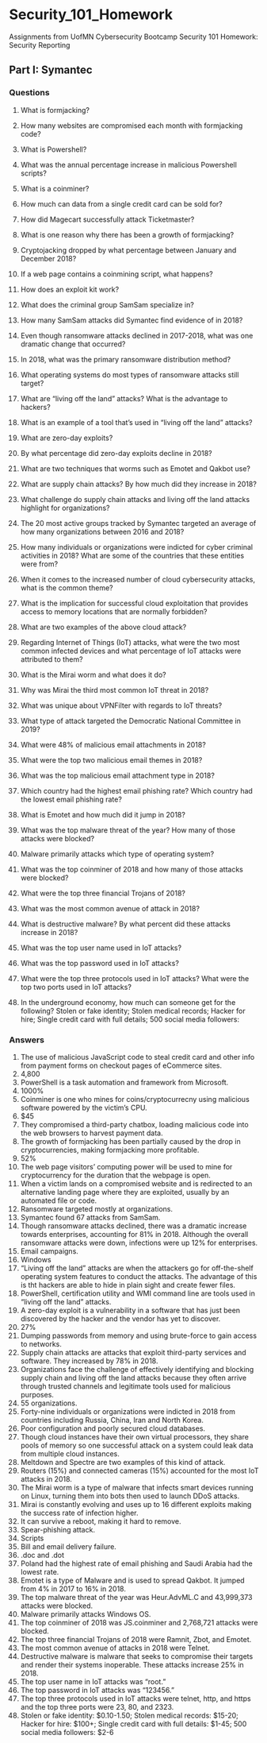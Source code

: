 # Security_101_Homework
Assignments from UofMN Cybersecurity Bootcamp
Security 101 Homework: Security Reporting

## Part I: Symantec

### Questions
1. What is formjacking?



2. How many websites are compromised each month with formjacking code? 



3. What is Powershell?



4. What was the annual percentage increase in malicious Powershell scripts?



5. What is a coinminer?



6. How much can data from a single credit card can be sold for? 



7. How did Magecart successfully attack Ticketmaster? 

8. What is one reason why there has been a growth of formjacking? 



9. Cryptojacking dropped by what percentage between January and December 2018?



10. If a web page contains a coinmining script, what happens? 



11. How does an exploit kit work? 



12. What does the criminal group SamSam specialize in? 



13. How many SamSam attacks did Symantec find evidence of in 2018? 



14. Even though ransomware attacks declined in 2017-2018, what was one dramatic change that occurred? 



15. In 2018, what was the primary ransomware distribution method? 



16. What operating systems do most types of ransomware attacks still target?


17. What are “living off the land” attacks? What is the advantage to hackers? 



18. What is an example of a tool that’s used in “living off the land” attacks?



19. What are zero-day exploits?



20. By what percentage did zero-day exploits decline in 2018? 



21. What are two techniques that worms such as Emotet and Qakbot use?



22. What are supply chain attacks? By how much did they increase in 2018?



23. What challenge do supply chain attacks and living off the land attacks highlight for organizations? 



24. The 20 most active groups tracked by Symantec targeted an average of how many organizations between 2016 and 2018? 



25. How many individuals or organizations were indicted for cyber criminal activities in 2018? What are some of the countries that these entities were from? 



26. When it comes to the increased number of cloud cybersecurity attacks, what is the common theme? 



27. What is the implication for successful cloud exploitation that provides access to memory locations that are normally forbidden? 



28. What are two examples of the above cloud attack? 



29. Regarding Internet of Things (IoT) attacks, what were the two most common infected devices and what percentage of IoT attacks were attributed to them? 



30. What is the Mirai worm and what does it do? 



31. Why was Mirai the third most common IoT threat in 2018? 



32. What was unique about VPNFilter with regards to IoT threats?



33. What type of attack targeted the Democratic National Committee in 2019? 



34. What were 48% of  malicious email attachments in 2018? 



35. What were the top two malicious email themes in 2018? 



36. What was the top malicious email attachment type in 2018? 



37. Which country had the highest email phishing rate? Which country had the lowest email phishing rate?




38. What is Emotet and how much did it jump in 2018? 



39. What was the top malware threat of the year? How many of those attacks were blocked?



40. Malware primarily attacks which type of operating system? 



41. What was the top coinminer of 2018 and how many of those attacks were blocked? 




42. What were the top three financial Trojans of 2018? 



43. What was the most common avenue of attack in 2018? 



44. What is destructive malware? By what percent did these attacks increase in 2018? 



45. What was the top user name used in IoT attacks? 



46. What was the top password used in IoT attacks? 



47. What were the top three protocols used in IoT attacks? What were the top two ports used in IoT attacks? 



48. In the underground economy, how much can someone get for the following? Stolen or fake identity; Stolen medical records; Hacker for hire; Single credit card with full details; 500 social media followers:
### Answers 
1. The use of malicious JavaScript code to steal credit card and other info from payment forms on checkout pages of eCommerce sites. 
2. 4,800
3. PowerShell is a task automation and framework from Microsoft. 
4. 1000%
5. Coinminer is one who mines for coins/cryptocurrecny using malicious software powered by the victim’s CPU. 
6. $45
7. They compromised a third-party chatbox, loading malicious code into the web browsers to harvest payment data. 
8. The growth of formjacking has been partially caused by the drop in cryptocurrencies, making formjacking more profitable. 
9. 52%
10. The web page visitors’ computing power will be used to mine for cryptocurrency for the duration that the webpage is open. 
11. When a victim lands on a compromised website and is redirected to an alternative landing page where they are exploited, usually by an automated file or code. 
12. Ransomware targeted mostly at organizations. 
13. Symantec found 67 attacks from SamSam. 
14. Though ransomware attacks declined, there was a dramatic increase towards enterprises, accounting for 81% in 2018. Although the overall ransomware attacks were down, infections were up 12% for enterprises. 
15. Email campaigns. 
16. Windows
17. “Living off the land” attacks are when the attackers go for off-the-shelf operating system features to conduct the attacks. The advantage of this is tht hackers are able to hide in plain sight and create fewer files. 
18. PowerShell, certification utility and WMI command line are tools used in “living off the land” attacks. 
19.  A zero-day exploit is a vulnerability in a software that has just been discovered by the hacker and the vendor has yet to discover. 
20. 27% 
21. Dumping passwords from memory and using brute-force to gain access to networks. 
22. Supply chain attacks are attacks that exploit third-party services and software. They increased by 78% in 2018. 
23. Organizations face the challenge of effectively identifying and blocking supply chain and living off the land attacks because they often arrive through trusted channels and legitimate tools used for malicious purposes. 
24. 55 organizations. 
25. Forty-nine individuals or organizations were indicted in 2018 from countries including Russia, China, Iran and North Korea. 
26. Poor configuration and poorly secured cloud databases. 
27. Though cloud instances have their own virtual processors, they share pools of memory so one successful attack on a system could leak data from multiple cloud instances. 
28. Meltdown and Spectre are two examples of this kind of attack. 
29. Routers (15%) and connected cameras (15%) accounted for the most IoT attacks in 2018. 
30.  The Mirai worm is a type of malware that infects smart devices running on Linux, turning them into bots then used to launch DDoS attacks. 
31. Mirai is constantly evolving and uses up to 16 different exploits making the success rate of infection higher. 
32. It can survive a reboot, making it hard to remove. 
33. Spear-phishing attack. 
34. Scripts
35. Bill and email delivery failure. 
36. .doc and .dot
37. Poland had the highest rate of email phishing and Saudi Arabia had the lowest rate. 
38. Emotet is a type of Malware and is used to spread Qakbot. It jumped from 4% in 2017 to 16% in 2018. 
39. The top malware threat of the year was Heur.AdvML.C and 43,999,373 attacks were blocked.
40. Malware primarily attacks Windows OS. 
41. The top coinminer of 2018 was JS.coinminer and 2,768,721 attacks were blocked. 
42. The top three financial Trojans of 2018 were Ramnit, Zbot, and Emotet. 
43. The most common avenue of attacks in 2018 were Telnet. 
44. Destructive malware is malware that seeks to compromise their targets and render their systems inoperable. These attacks increase 25% in 2018. 
45. The top user name in IoT attacks was “root.”
46. The top password in IoT attacks was “123456.” 
47. The top three protocols used in IoT attacks were telnet, http, and https and the top three ports were 23, 80, and 2323. 
48. Stolen or fake identity: $0.10-1.50; Stolen medical records: $15-20; Hacker for hire: $100+; Single credit card with full details: $1-45; 500 social media followers: $2-6
